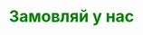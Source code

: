 <html>
<title>Mouse Меблі</title>
<body>
<header style=""background-color:black>
<h1 style="color:green;text:align:center">Замовляй у нас</h1>
</header>
<main>
</main>
<footer>
</footer>
</body>
</html>
